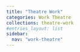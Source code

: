 ```yaml
---
title: "Theatre Work"
categories: Work Theatre
collections: theatre-work
#entries_layout: list
sidebar:
  nav: "work-theatre"
---
```

